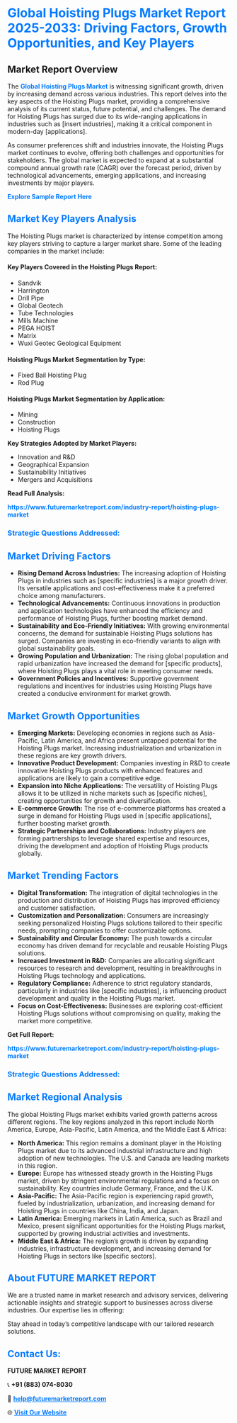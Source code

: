 <h1 style="color: #007BFF;">Global Hoisting Plugs Market Report 2025-2033: Driving Factors, Growth Opportunities, and Key Players</h1>

<section id="overview">
<h2>Market Report Overview</h2>
<p>The <a href="https://www.futuremarketreport.com/industry-report/hoisting-plugs-market" style="color: #007BFF; text-decoration: none;"><strong>Global Hoisting Plugs Market</strong></a> is witnessing significant growth, driven by increasing demand across various industries. This report delves into the key aspects of the Hoisting Plugs market, providing a comprehensive analysis of its current status, future potential, and challenges. The demand for Hoisting Plugs has surged due to its wide-ranging applications in industries such as [insert industries], making it a critical component in modern-day [applications].</p>
<p>As consumer preferences shift and industries innovate, the Hoisting Plugs market continues to evolve, offering both challenges and opportunities for stakeholders. The global market is expected to expand at a substantial compound annual growth rate (CAGR) over the forecast period, driven by technological advancements, emerging applications, and increasing investments by major players.</p>
</section>

<section id="overview">
<p><a href="https://www.futuremarketreport.com/request-sample/reportId=124577" style="color: #007BFF; text-decoration: none;"><strong>Explore Sample Report Here</strong></a></p>
</section>

<section id="key-players">
<h2 style="color: #007BFF;">Market Key Players Analysis</h2>
<p>The Hoisting Plugs market is characterized by intense competition among key players striving to capture a larger market share. Some of the leading companies in the market include:</p>
<h4>Key Players Covered in the Hoisting Plugs Report:</h4>
<ul><li>Sandvik</li><li>Harrington</li><li>Drill Pipe</li><li>Global Geotech</li><li>Tube Technologies</li><li>Mills Machine</li><li>PEGA HOIST</li><li>Matrix</li><li>Wuxi Geotec Geological Equipment</li></ul>
<h4>Hoisting Plugs Market Segmentation by Type:</h4>
<ul><li>Fixed Bail Hoisting Plug</li><li>Rod Plug</li></ul>

<h4>Hoisting Plugs Market Segmentation by Application:</h4>
<ul><li>Mining</li><li>Construction</li><li>Hoisting Plugs</li></ul>
<p><strong>Key Strategies Adopted by Market Players:</strong></p>
<ul>
<li>Innovation and R&D</li>
<li>Geographical Expansion</li>
<li>Sustainability Initiatives</li>
<li>Mergers and Acquisitions</li>
</ul>
</section>

<section>
<p><strong>Read Full Analysis: </strong></p><a href="https://www.futuremarketreport.com/industry-report/hoisting-plugs-market" style="color: #007BFF; text-decoration: none;"><strong>https://www.futuremarketreport.com/industry-report/hoisting-plugs-market</strong></a>
<h3 style="color: #007BFF;">Strategic Questions Addressed:</h3>
</section>

<section id="driving-factors">
<h2 style="color: #007BFF;">Market Driving Factors</h2>
<ul>
<li><strong>Rising Demand Across Industries:</strong> The increasing adoption of Hoisting Plugs in industries such as [specific industries] is a major growth driver. Its versatile applications and cost-effectiveness make it a preferred choice among manufacturers.</li>
<li><strong>Technological Advancements:</strong> Continuous innovations in production and application technologies have enhanced the efficiency and performance of Hoisting Plugs, further boosting market demand.</li>
<li><strong>Sustainability and Eco-Friendly Initiatives:</strong> With growing environmental concerns, the demand for sustainable Hoisting Plugs solutions has surged. Companies are investing in eco-friendly variants to align with global sustainability goals.</li>
<li><strong>Growing Population and Urbanization:</strong> The rising global population and rapid urbanization have increased the demand for [specific products], where Hoisting Plugs plays a vital role in meeting consumer needs.</li>
<li><strong>Government Policies and Incentives:</strong> Supportive government regulations and incentives for industries using Hoisting Plugs have created a conducive environment for market growth.</li>
</ul>
</section>

<section id="growth-opportunities">
<h2 style="color: #007BFF;">Market Growth Opportunities</h2>
<ul>
<li><strong>Emerging Markets:</strong> Developing economies in regions such as Asia-Pacific, Latin America, and Africa present untapped potential for the Hoisting Plugs market. Increasing industrialization and urbanization in these regions are key growth drivers.</li>
<li><strong>Innovative Product Development:</strong> Companies investing in R&D to create innovative Hoisting Plugs products with enhanced features and applications are likely to gain a competitive edge.</li>
<li><strong>Expansion into Niche Applications:</strong> The versatility of Hoisting Plugs allows it to be utilized in niche markets such as [specific niches], creating opportunities for growth and diversification.</li>
<li><strong>E-commerce Growth:</strong> The rise of e-commerce platforms has created a surge in demand for Hoisting Plugs used in [specific applications], further boosting market growth.</li>
<li><strong>Strategic Partnerships and Collaborations:</strong> Industry players are forming partnerships to leverage shared expertise and resources, driving the development and adoption of Hoisting Plugs products globally.</li>
</ul>
</section>

<section id="trending-factors">
<h2 style="color: #007BFF;">Market Trending Factors</h2>
<ul>
<li><strong>Digital Transformation:</strong> The integration of digital technologies in the production and distribution of Hoisting Plugs has improved efficiency and customer satisfaction.</li>
<li><strong>Customization and Personalization:</strong> Consumers are increasingly seeking personalized Hoisting Plugs solutions tailored to their specific needs, prompting companies to offer customizable options.</li>
<li><strong>Sustainability and Circular Economy:</strong> The push towards a circular economy has driven demand for recyclable and reusable Hoisting Plugs solutions.</li>
<li><strong>Increased Investment in R&D:</strong> Companies are allocating significant resources to research and development, resulting in breakthroughs in Hoisting Plugs technology and applications.</li>
<li><strong>Regulatory Compliance:</strong> Adherence to strict regulatory standards, particularly in industries like [specific industries], is influencing product development and quality in the Hoisting Plugs market.</li>
<li><strong>Focus on Cost-Effectiveness:</strong> Businesses are exploring cost-efficient Hoisting Plugs solutions without compromising on quality, making the market more competitive.</li>
</ul>
</section>

<section>
<p><strong>Get Full Report: </strong></p><a href="https://www.futuremarketreport.com/industry-report/hoisting-plugs-market" style="color: #007BFF; text-decoration: none;"><strong>https://www.futuremarketreport.com/industry-report/hoisting-plugs-market</strong></a>
<h3 style="color: #007BFF;">Strategic Questions Addressed:</h3>
</section>


<section id="regional-analysis">
<h2 style="color: #007BFF;">Market Regional Analysis</h2>
<p>The global Hoisting Plugs market exhibits varied growth patterns across different regions. The key regions analyzed in this report include North America, Europe, Asia-Pacific, Latin America, and the Middle East & Africa:</p>
<ul>
<li><strong>North America:</strong> This region remains a dominant player in the Hoisting Plugs market due to its advanced industrial infrastructure and high adoption of new technologies. The U.S. and Canada are leading markets in this region.</li>
<li><strong>Europe:</strong> Europe has witnessed steady growth in the Hoisting Plugs market, driven by stringent environmental regulations and a focus on sustainability. Key countries include Germany, France, and the U.K.</li>
<li><strong>Asia-Pacific:</strong> The Asia-Pacific region is experiencing rapid growth, fueled by industrialization, urbanization, and increasing demand for Hoisting Plugs in countries like China, India, and Japan.</li>
<li><strong>Latin America:</strong> Emerging markets in Latin America, such as Brazil and Mexico, present significant opportunities for the Hoisting Plugs market, supported by growing industrial activities and investments.</li>
<li><strong>Middle East & Africa:</strong> The region’s growth is driven by expanding industries, infrastructure development, and increasing demand for Hoisting Plugs in sectors like [specific sectors].</li>
</ul>
</section>

<footer>
<h2 style="color: #007BFF;">About FUTURE MARKET REPORT</h2>
<p>We are a trusted name in market research and advisory services, delivering actionable insights and strategic support to businesses across diverse industries. Our expertise lies in offering:</p>

<p>Stay ahead in today’s competitive landscape with our tailored research solutions.</p>

<h2 style="color: #007BFF;">Contact Us:</h2>
<p><strong>FUTURE MARKET REPORT</strong></p>
<p>📞 <strong>+91 (883) 074-8030</strong></p>
<p>📧 <strong><a href="mailto:help@futuremarketreport.com" style="color: #007BFF;">help@futuremarketreport.com</a></strong></p>
<p>🌐 <strong><a href="https://www.futuremarketreport.com/" style="color: #007BFF;">Visit Our Website</a></strong></p>
</footer>